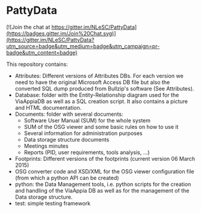 PattyData
=========

[![Join the chat at https://gitter.im/NLeSC/PattyData](https://badges.gitter.im/Join%20Chat.svg)](https://gitter.im/NLeSC/PattyData?utm_source=badge&utm_medium=badge&utm_campaign=pr-badge&utm_content=badge)

This repository contains:
 - Attributes: Different versions of Attributes DBs. For each version we need to have the original Microsoft Access DB file but also the converted SQL dump produced from Bullzip's software (See Attributes). 
 - Database: folder with the Entity-Relationship diagram used for the ViaAppiaDB as well as a SQL creation script. It also contains a picture and HTML documentation. 
 - Documents: folder with several documents:
   - Software User Manual (SUM) for the whole system
   - SUM of the OSG viewer and some basic rules on how to use it
   - Several information for administration purposes 
   - Data storage structure documents
   - Meetings minutes
   - Reports (PID, user requirements, tools analysis, ...)
 - Footprints: Different versions of the footprints (current version 06 March 2015)
 - OSG converter code and XSD/XML for the OSG viewer configuration file (from which a python API can be created)
 - python: the Data Management tools, i.e. python scripts for the creation and handling of the ViaAppia DB as well as for the management of the Data storage structure.
 - test: simple testing framework

